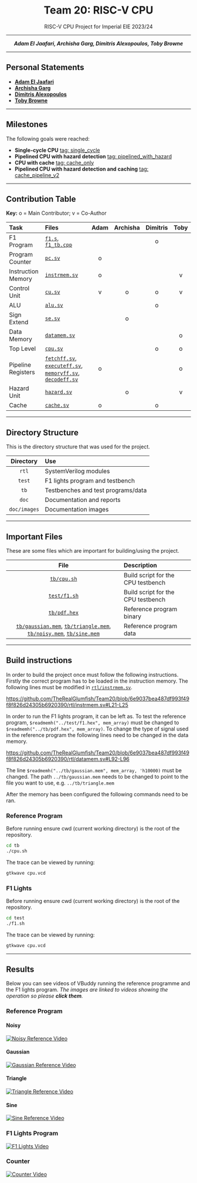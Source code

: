 <center>

# Team 20: RISC-V CPU
RISC-V CPU Project for Imperial EIE 2023/24

---

**_Adam El Jaafari, Archisha Garg, Dimitris Alexopoulos, Toby Browne_**

---

</center>

## Personal Statements

- [**Adam El Jaafari**](doc/Adam%20El%20Jaafari.md)
- [**Archisha Garg**](doc/ArchishaGarg.md)
- [**Dimitris Alexopoulos**](doc/Dimitris%20Alexopoulos.md)
- [**Toby Browne**]()

---

## Milestones
The following goals were reached:

- **Single-cycle CPU** [tag: single_cycle](https://github.com/TheRealGlumfish/Team20/releases/tag/single_cycle)
- **Pipelined CPU with hazard detection** [tag: pipelined_with_hazard](https://github.com/TheRealGlumfish/Team20/releases/tag/pipelined_with_hazard)
- **CPU with cache** [tag: cache_only](https://github.com/TheRealGlumfish/Team20/releases/tag/cache_only)
- **Pipelined CPU with hazard detection and caching** [tag: cache_pipeline_v2](https://github.com/TheRealGlumfish/Team20/releases/tag/cache_pipeline_v2)

---

## Contribution Table

**Key:** o = Main Contributor; v = Co-Author

Task              | Files                                                                                  | Adam  | Archisha  | Dimitris  | Toby |
:-----------------|:---------------------------------------------------------------------------------------|:-----:|:---------:|:---------:|:----:|
F1 Program        | [`f1.s`](test/f1.s), [`f1_tb.cpp`](test/f1_tb.cpp)                                          |       |           |     o     |      |
Program Counter   | [`pc.sv`](rtl/pc.sv)                                                                     |   o   |           |           |      |
Instruction Memory| [`instrmem.sv`](rtl/instrmem.sv)                                                         |   o   |           |           |   v  |
Control Unit      | [`cu.sv`](rtl/cu.sv)                                                                     |   v   |     o     |     o     |   v  |
ALU               | [`alu.sv`](rtl/alu.sv)                                                                   |       |           |     o     |      |
Sign Extend       | [`se.sv`](rtl/se.sv)                                                                     |       |     o     |           |      |
Data Memory       | [`datamem.sv`](rtl/datamem.sv)                                                           |       |           |           |   o  |
Top Level         | [`cpu.sv`](rtl/cpu.sv)                                                                   |       |           |     o     |   o  |
Pipeline Registers| [`fetchff.sv`](rtl/fetchff.sv), [`executeff.sv`](rtl/executeff.sv), [`memoryff.sv`](rtl/memoryff.sv), [`decodeff.sv`](rtl/decodeff.sv)   |   o   |           |           |  o  |
Hazard Unit       | [`hazard.sv`](rtl/hazard.sv)                                                             |       |     o     |           |   v  |
Cache             | [`cache.sv`](rtl/cache.sv)                                                               |   o   |           |     o     |      |
___

## Directory Structure
This is the directory structure that was used for the project.

Directory    | Use
:-----------:|:------------------------------------------------
`rtl`        | SystemVerilog modules
`test`       | F1 lights program and testbench
`tb`         | Testbenches and test programs/data
`doc`        | Documentation and reports
`doc/images` | Documentation images
___

## Important Files
These are some files which are important for building/using the project.

File                       | Description
:-------------------------:|:------------------------------------------------
[`tb/cpu.sh`](tb/cpu.sh)   | Build script for the CPU testbench
[`test/f1.sh`](test/f1.sh) | Build script for the CPU testbench
[`tb/pdf.hex`](tb/pdf.hex) | Reference program binary
[`tb/gaussian.mem`](tb/gaussian.mem), [`tb/triangle.mem`](tb/triangle.mem), [`tb/noisy.mem`](tb/noisy.mem), [`tb/sine.mem`](tb/sine.mem) | Reference program data

---

## Build instructions
In order to build the project once must follow the following instructions.
Firstly the correct program has to be loaded in the instruction memory.
The following lines must be modified in [`rtl/instrmem.sv`](rtl/instrmem.sv).

https://github.com/TheRealGlumfish/Team20/blob/6e9037bea487df993f49f8f826d24305b6920390/rtl/instrmem.sv#L21-L25

In order to run the F1 lights program, it can be left as.
To test the reference program, `$readmemh("../test/f1.hex", mem_array)` must be changed to `$readmemh("../tb/pdf.hex", mem_array)`.
To change the type of signal used in the reference program the following lines need to be changed in the data memory.

https://github.com/TheRealGlumfish/Team20/blob/6e9037bea487df993f49f8f826d24305b6920390/rtl/datamem.sv#L92-L96

The line `$readmemh("../tb/gaussian.mem", mem_array, 'h10000)` must be changed.
The path `../tb/gaussian.mem` needs to be changed to point to the file you want to use, e.g. `../tb/triangle.mem`

After the memory has been configured the following commands need to be ran.

### Reference Program
Before running ensure cwd (current working directory) is the root of the repository.
```bash
cd tb
./cpu.sh
```
The trace can be viewed by running:
```bash
gtkwave cpu.vcd
```

### F1 Lights
Before running ensure cwd (current working directory) is the root of the repository.
```bash
cd test
./f1.sh
```
The trace can be viewed by running:
```bash
gtkwave cpu.vcd
```

---

## Results
Below you can see videos of VBuddy running the reference programme and the F1 lights program.
*The images are linked to videos showing the operation so please **click them**.*

### Reference Program

#### Noisy
[![Noisy Reference Video](https://img.youtube.com/vi/Y_nzNr7ADFw/0.jpg)](https://www.youtube.com/watch?v=Y_nzNr7ADFw)

#### Gaussian
[![Gaussian Reference Video](https://img.youtube.com/vi/T2Tk2yOzgiE/0.jpg)](https://www.youtube.com/watch?v=T2Tk2yOzgiE)

#### Triangle
[![Triangle Reference Video](https://img.youtube.com/vi/TX_0CC5hTIs/0.jpg)](https://www.youtube.com/watch?v=TX_0CC5hTIs)

#### Sine
[![Sine Reference Video](https://img.youtube.com/vi/tG3ZVr8eeHc/0.jpg)](https://www.youtube.com/watch?v=tG3ZVr8eeHc)

### F1 Lights Program

[![F1 Lights Video](https://img.youtube.com/vi/nlPqbfTXb-g/0.jpg)](https://www.youtube.com/watch?v=nlPqbfTXb-g)

### Counter

[![Counter Video](https://img.youtube.com/vi/yVlzP7fNkNw/0.jpg)](https://www.youtube.com/watch?v=yVlzP7fNkNw)